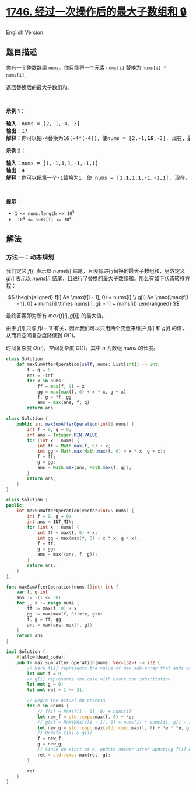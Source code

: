 # [1746. 经过一次操作后的最大子数组和 🔒](https://leetcode.cn/problems/maximum-subarray-sum-after-one-operation)

[English Version](/solution/1700-1799/1746.Maximum%20Subarray%20Sum%20After%20One%20Operation/README_EN.md)

<!-- tags:数组,动态规划 -->

## 题目描述

<!-- 这里写题目描述 -->

<p>你有一个整数数组 <code>nums</code>。你只能将一个元素 <code>nums[i]</code> 替换为 <code>nums[i] * nums[i]</code>。</p>

<p>返回替换后的最大子数组和。</p>

<p> </p>

<p><strong>示例 1：</strong></p>

<pre>
<strong>输入：</strong>nums = [2,-1,-4,-3]
<strong>输出：</strong>17
<strong>解释：</strong>你可以把-4替换为16(-4*(-4))，使nums = [2,-1,<strong>16</strong>,-3]. 现在，最大子数组和为 2 + -1 + 16 = 17.</pre>

<p><strong>示例 2：</strong></p>

<pre>
<strong>输入：</strong>nums = [1,-1,1,1,-1,-1,1]
<strong>输出：</strong>4
<strong>解释：</strong>你可以把第一个-1替换为1，使 nums = [1,<strong>1</strong>,1,1,-1,-1,1]. 现在，最大子数组和为 1 + 1 + 1 + 1 = 4.</pre>

<p> </p>

<p><strong>提示：</strong></p>

<ul>
	<li><code>1 <= nums.length <= 10<sup>5</sup></code></li>
	<li><code>-10<sup>4</sup> <= nums[i] <= 10<sup>4</sup></code></li>
</ul>

## 解法

### 方法一：动态规划

我们定义 $f[i]$ 表示以 $nums[i]$ 结尾，且没有进行替换的最大子数组和，另外定义 $g[i]$ 表示以 $nums[i]$ 结尾，且进行了替换的最大子数组和。那么有如下状态转移方程：

$$
\begin{aligned}
f[i] &= \max(f[i - 1], 0) + nums[i] \\
g[i] &= \max(\max(f[i - 1], 0) + nums[i] \times nums[i], g[i - 1] + nums[i])
\end{aligned}
$$

最终答案即为所有 $max(f[i], g[i])$ 的最大值。

由于 $f[i]$ 只与 $f[i - 1]$ 有关，因此我们可以只用两个变量来维护 $f[i]$ 和 $g[i]$ 的值，从而将空间复杂度降低到 $O(1)$。

时间复杂度 $O(n)$，空间复杂度 $O(1)$。其中 $n$ 为数组 $nums$ 的长度。

<!-- tabs:start -->

```python
class Solution:
    def maxSumAfterOperation(self, nums: List[int]) -> int:
        f = g = 0
        ans = -inf
        for x in nums:
            ff = max(f, 0) + x
            gg = max(max(f, 0) + x * x, g + x)
            f, g = ff, gg
            ans = max(ans, f, g)
        return ans
```

```java
class Solution {
    public int maxSumAfterOperation(int[] nums) {
        int f = 0, g = 0;
        int ans = Integer.MIN_VALUE;
        for (int x : nums) {
            int ff = Math.max(f, 0) + x;
            int gg = Math.max(Math.max(f, 0) + x * x, g + x);
            f = ff;
            g = gg;
            ans = Math.max(ans, Math.max(f, g));
        }
        return ans;
    }
}
```

```cpp
class Solution {
public:
    int maxSumAfterOperation(vector<int>& nums) {
        int f = 0, g = 0;
        int ans = INT_MIN;
        for (int x : nums) {
            int ff = max(f, 0) + x;
            int gg = max(max(f, 0) + x * x, g + x);
            f = ff;
            g = gg;
            ans = max({ans, f, g});
        }
        return ans;
    }
};
```

```go
func maxSumAfterOperation(nums []int) int {
	var f, g int
	ans := -(1 << 30)
	for _, x := range nums {
		ff := max(f, 0) + x
		gg := max(max(f, 0)+x*x, g+x)
		f, g = ff, gg
		ans = max(ans, max(f, g))
	}
	return ans
}
```

```rust
impl Solution {
    #[allow(dead_code)]
    pub fn max_sum_after_operation(nums: Vec<i32>) -> i32 {
        // Here f[i] represents the value of max sub-array that ends with nums[i] with no substitution
        let mut f = 0;
        // g[i] represents the case with exact one substitution
        let mut g = 0;
        let mut ret = 1 << 31;

        // Begin the actual dp process
        for e in &nums {
            // f[i] = MAX(f[i - 1], 0) + nums[i]
            let new_f = std::cmp::max(f, 0) + *e;
            // g[i] = MAX(MAX(f[i - 1], 0) + nums[i] * nums[i], g[i - 1] + nums[i])
            let new_g = std::cmp::max(std::cmp::max(f, 0) + *e * *e, g + *e);
            // Update f[i] & g[i]
            f = new_f;
            g = new_g;
            // Since we start at 0, update answer after updating f[i] & g[i]
            ret = std::cmp::max(ret, g);
        }

        ret
    }
}
```

<!-- tabs:end -->

<!-- end -->
